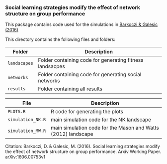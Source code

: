 ### Social learning strategies modify the effect of network structure on group performance
This package contains code used for the simulations in [Barkoczi & Galesic (2016)](http://arxiv.org/pdf/1606.00753.pdf)

This directory contains the following files and folders:


Folder | Description
--- | -----
`landscapes` | Folder containing code for generating fitness landsacpes
`networks` | Folder containing code for generating social networks
`results` | Folder containing all results


File| Description
--- | -----
`PLOTS.R` | R code for generating the plots
`simulation_NK.R` | main simulation code for the NK landscape
`simulation_MW.R` | main simulation code for the Mason and Watts (2012) landscape

Citation: Barkoczi, D. & Galesic, M. (2016). Social learning strategies modify the effect of network structure on group performance. Arxiv Working Paper. arXiv:1606.00753v1

